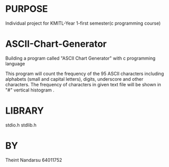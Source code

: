 # PURPOSE 
Individual project for KMITL-Year 1-first semester(c programming course)

# ASCII-Chart-Generator
Building a program called "ASCII Chart Generator" with c programming language

This program will count the frequency of the 95 ASCII characters including alphabets (small and capital letters), digits, underscore and other characters. 
The frequency of characters in given text file will be shown in "#" vertical histogram .

# LIBRARY
stdio.h
stdlib.h

# BY
Theint Nandarsu 64011752
